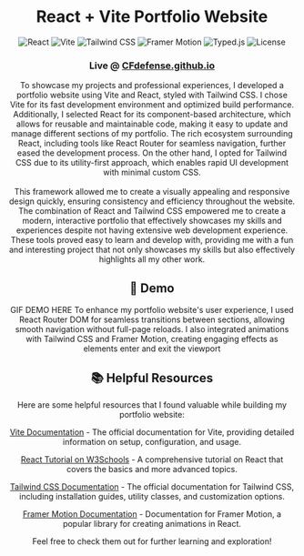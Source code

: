 <div align = "center">
<h1>React + Vite Portfolio Website</h1>

![React](https://img.shields.io/badge/React-18.0.0-blue.svg) 
![Vite](https://img.shields.io/badge/Vite-4.0.0-yellow.svg)
![Tailwind CSS](https://img.shields.io/badge/TailwindCSS-3.0.0-blue.svg)
![Framer Motion](https://img.shields.io/badge/FramerMotion-6.0.0-purple.svg)
![Typed.js](https://img.shields.io/badge/Typed.js-2.0.12-orange.svg)
![License](https://img.shields.io/badge/License-MIT-green.svg)

<h3>Live @ <a href="https://CFdefense.github.io">CFdefense.github.io</a></h3>
  
To showcase my projects and professional experiences, I developed a portfolio website using Vite and React, styled with Tailwind CSS. I chose Vite for its fast development environment and optimized build performance. Additionally, I selected React for its component-based architecture, which allows for reusable and maintainable code, making it easy to update and manage different sections of my portfolio. The rich ecosystem surrounding React, including tools like React Router for seamless navigation, further eased the development process. On the other hand, I opted for Tailwind CSS due to its utility-first approach, which enables rapid UI development with minimal custom CSS. 
<br /> <br />
This framework allowed me to create a visually appealing and responsive design quickly, ensuring consistency and efficiency throughout the website. The combination of React and Tailwind CSS empowered me to create a modern, interactive portfolio that effectively showcases my skills and experiences despite not having extensive web development experience. These tools proved easy to learn and develop with, providing me with a fun and interesting project that not only showcases my skills but also effectively highlights all my other work.

<h2>🏁 Demo </h2>
GIF DEMO HERE
To enhance my portfolio website's user experience, I used React Router DOM for seamless transitions between sections, allowing smooth navigation without full-page reloads. I also integrated animations with Tailwind CSS and Framer Motion, creating engaging effects as elements enter and exit the viewport


<h2>📚 Helpful Resources </h2>

<p>Here are some helpful resources that I found valuable while building my portfolio website:</p>

<p><a href="https://vitejs.dev/" target="_blank">Vite Documentation</a> - The official documentation for Vite, providing detailed information on setup, configuration, and usage.</p>

<p><a href="https://www.w3schools.com/react/" target="_blank">React Tutorial on W3Schools</a> - A comprehensive tutorial on React that covers the basics and more advanced topics.</p>

<p><a href="https://tailwindcss.com/docs" target="_blank">Tailwind CSS Documentation</a> - The official documentation for Tailwind CSS, including installation guides, utility classes, and customization options.</p>

<p><a href="https://www.framer.com/docs/" target="_blank">Framer Motion Documentation</a> - Documentation for Framer Motion, a popular library for creating animations in React.</p>

<p>Feel free to check them out for further learning and exploration!</p>
</div>
